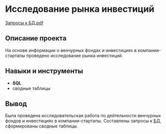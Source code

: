# Исследование рынка инвестиций

[Запросы к БД.pdf](https://github.com/SvetBesedina/Portfolio/blob/main/Investments/запросы%20к%20БД.pdf)

## Описание проекта

На основе информации о венчурных фондах и инвестициях в компании-стартапы проведено исследование рынка инвестиций.

## Навыки и инструменты

- **SQL**
- сводные таблицы

## Вывод

Была проведена исследовательская работа по дейтельности венчурных фондов и инвестициях в компании-стартапы. Составлены запросы к [БД](https://github.com/SvetBesedina/Portfolio/blob/main/Investments/ER-диаграмма%20для%20проекта%20SQL.pdf), сформированы сводные таблицы. 

